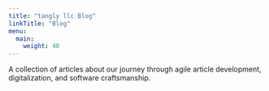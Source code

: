 ```yaml
---
title: "tangly llc Blog"
linkTitle: "Blog"
menu:
  main:
    weight: 40
---
```


A collection of articles about our journey through agile article development, digitalization, and software craftsmanship.

